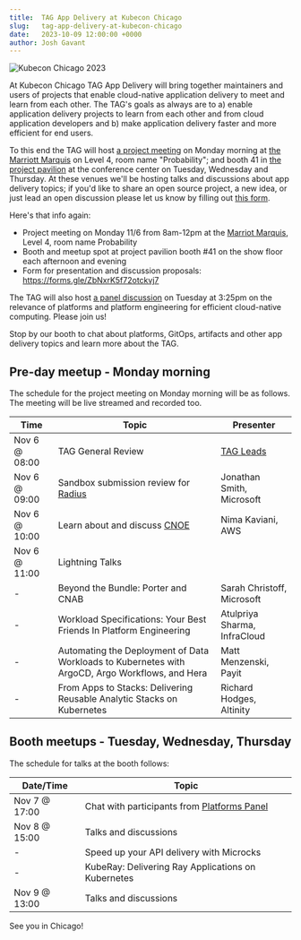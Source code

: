 ```yaml
---
title:  TAG App Delivery at Kubecon Chicago
slug:   tag-app-delivery-at-kubecon-chicago
date:   2023-10-09 12:00:00 +0000
author: Josh Gavant
---
```


![Kubecon Chicago 2023](/images/kubecon-chicago-2023.jpg)

At Kubecon Chicago TAG App Delivery will bring together maintainers and users of
projects that enable cloud-native application delivery to meet and learn from
each other. The TAG's goals as always are to a) enable application delivery projects
to learn from each other and from cloud application developers and b) make
application delivery faster and more efficient for end users.
 
To this end the TAG will host
[a project meeting](https://events.linuxfoundation.org/kubecon-cloudnativecon-north-america/program/project-engagement/#in-person-project-working-session)
on Monday morning at [the Marriott Marquis](https://maps.app.goo.gl/6gczBxScup8Cn6tBA) on Level 4, room name "Probability"; and booth 41 in
[the project pavilion](https://events.linuxfoundation.org/kubecon-cloudnativecon-north-america/program/project-engagement/#project-pavilion)
at the conference center on Tuesday, Wednesday and Thursday. At these venues we'll be hosting talks and discussions about app
delivery topics; if you'd like to share an open source project,
a new idea, or just lead an open discussion please let us know by filling out
[this form](https://forms.gle/ZbNxrK5f72otckvj7).

Here's that info again:

- Project meeting on Monday 11/6 from 8am-12pm at the [Marriot Marquis](https://maps.app.goo.gl/6gczBxScup8Cn6tBA), Level 4, room name Probability
- Booth and meetup spot at project pavilion booth #41 on the show floor each afternoon and evening
- Form for presentation and discussion proposals: <https://forms.gle/ZbNxrK5f72otckvj7>

The TAG will also host
[a panel discussion](https://kccncna2023.sched.com/event/eb75a050355eccf96c4f1d77a831f7d4)
on Tuesday at 3:25pm on the relevance of platforms and platform engineering for
efficient cloud-native computing. Please join us!

Stop by our booth to chat about platforms, GitOps, artifacts and other app
delivery topics and learn more about the TAG.

## Pre-day meetup - Monday morning

The schedule for the project meeting on Monday morning will be as follows. The
meeting will be live streamed and recorded too.

Time   | Topic | Presenter
-------|-------|------
Nov 6 @ 08:00  | TAG General Review | [TAG Leads](https://tag-app-delivery.cncf.io/#leads)
Nov 6 @ 09:00  | Sandbox submission review for [Radius](https://radapp.io/) | Jonathan Smith, Microsoft
Nov 6 @ 10:00  | Learn about and discuss [CNOE](https://cnoe.io/) | Nima Kaviani, AWS
Nov 6 @ 11:00  | Lightning Talks
\-             | Beyond the Bundle: Porter and CNAB | Sarah Christoff, Microsoft
\-             | Workload Specifications: Your Best Friends In Platform Engineering | Atulpriya Sharma, InfraCloud
\-             | Automating the Deployment of Data Workloads to Kubernetes with ArgoCD, Argo Workflows, and Hera | Matt Menzenski, Payit
\-             | From Apps to Stacks: Delivering Reusable Analytic Stacks on Kubernetes | Richard Hodges, Altinity

## Booth meetups - Tuesday, Wednesday, Thursday

The schedule for talks at the booth follows:

Date/Time     | Topic
--------------|-------
Nov 7 @ 17:00 | Chat with participants from [Platforms Panel](https://kccncna2023.sched.com/event/eb75a050355eccf96c4f1d77a831f7d4)
Nov 8 @ 15:00 | Talks and discussions
\-            | Speed up your API delivery with Microcks | Yacine Kheddache, Microcks
\-            | KubeRay: Delivering Ray Applications on Kubernetes | Hongchao Deng, KubeRay
Nov 9 @ 13:00 | Talks and discussions

See you in Chicago!
